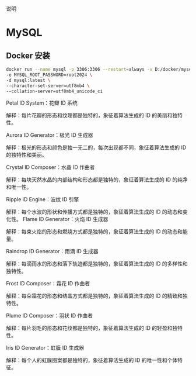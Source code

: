 说明

# MySQL

## Docker 安装

```bash
docker run --name mysql -p 3306:3306 --restart=always -v D:/docker/mysql/data:/var/lib/mysql \
-e MYSQL_ROOT_PASSWORD=root2024 \
-d mysql:latest \
--character-set-server=utf8mb4 \
--collation-server=utf8mb4_unicode_ci
```
Petal ID System：花瓣 ID 系统

解释：每片花瓣的形态和纹理都是独特的，象征着算法生成的 ID 的美丽和独特性。

Aurora ID Generator：极光 ID 生成器

解释：极光的形态和颜色是独一无二的，每次出现都不同，象征着算法生成的 ID 的独特性和美丽。

Crystal ID Composer：水晶 ID 作曲者

解释：每块天然水晶的内部结构和形态都是独特的，象征着算法生成的 ID 的纯净和唯一性。

Ripple ID Engine：波纹 ID 引擎

解释：每个水波的形状和传播方式都是独特的，象征着算法生成的 ID 的动态和变化性。
Flame ID Generator：火焰 ID 生成器

解释：每束火焰的形态和燃烧方式都是独特的，象征着算法生成的 ID 的动态和能量。

Raindrop ID Generator：雨滴 ID 生成器

解释：每滴雨水的形态和落下轨迹都是独特的，象征着算法生成的 ID 的多样性和独特性。

Frost ID Composer：霜花 ID 作曲者

解释：每朵霜花的形态和结晶方式都是独特的，象征着算法生成的 ID 的精致和独特性。

Plume ID Composer：羽状 ID 作曲者

解释：每片羽毛的形态和花纹都是独特的，象征着算法生成的 ID 的轻盈和独特性。

Iris ID Generator：虹膜 ID 生成器

解释：每个人的虹膜图案都是独特的，象征着算法生成的 ID 的唯一性和个体特征。